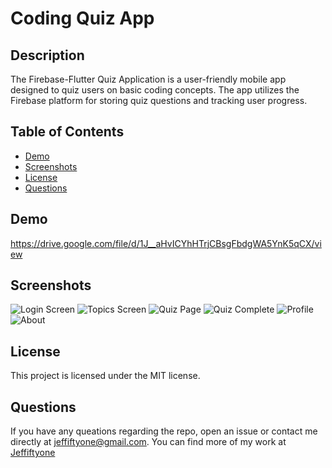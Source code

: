 # Coding Quiz App

## Description
The Firebase-Flutter Quiz Application is a user-friendly mobile app designed to quiz users on basic coding concepts. The app utilizes the Firebase platform for storing quiz questions and tracking user progress. 

## Table of Contents

* [Demo](#Demo)
* [Screenshots](#screenshots)
* [License](#license)
* [Questions](#questions)


## Demo
https://drive.google.com/file/d/1J__aHvICYhHTrjCBsgFbdgWA5YnK5qCX/view

## Screenshots
![Login Screen](assets/demo/loginscreen.PNG "Login Screen")
![Topics Screen](assets/demo/topic_screen.PNG "Topics Screen")
![Quiz Page](assets/demo/quizpage.PNG "Quiz Screen")
![Quiz Complete](assets/demo/quizcomplete.PNG "Quiz Complete")
![Profile](assets/demo/profile.PNG "Profile")
![About](assets/demo/about.PNG "About")


## License
This project is licensed under the MIT license.


## Questions
If you have any queations regarding the repo, open an issue or contact me directly at [jeffiftyone@gmail.com](mailto:jeffiftyone@gmail.com).
You can find more of my work at [Jeffiftyone](https://github.com/Jeffiftyone)
